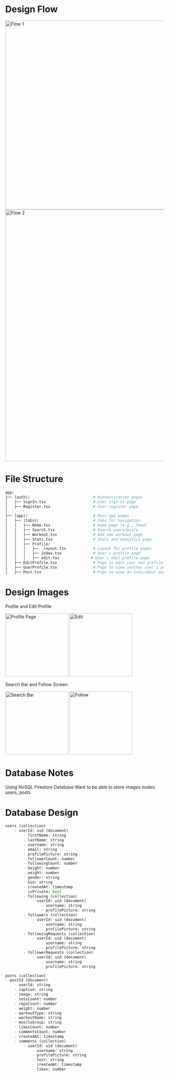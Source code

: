# Design Flow

<img src="https://github.com/user-attachments/assets/dcf6827c-e83b-4bbf-85ab-2ba87da3b4ac" alt="Flow 1" width="600">
<img src="https://github.com/user-attachments/assets/7bad6719-0e85-4762-815e-f331976be203" alt="Flow 2" width="800">

# File Structure 

```python
app/
├── (auth)/                            # Authentication pages
│   ├── SignIn.tsx                     # User sign-in page
│   ├── Register.tsx                   # User register page 
│ 
├── (app)/                             # Main app pages
│   ├── (tabs)/                        # Tabs for navigation
│   │   ├── Home.tsx                   # Home page (e.g., feed)
│   │   ├── Search.tsx                 # Search users/posts
│   │   ├── Workout.tsx                # Add new workout page
│   │   ├── Stats.tsx                  # Stats and analytics page
│   │   ├── Profile/
│   │   │   ├── _layout.tsx            # Layout for profile pages
│   │   │   ├── index.tsx              # User's profile page
│   │   │   ├── edit.tsx      	      # User's edit profile page
│   ├── EditProfile.tsx                # Page to edit your own profile
│   ├── UserProfile.tsx                # Page to view another user's profile
│   ├── Post.tsx                       # Page to view an individual post 
```

# Design Images

Profile and Edit Profile

<img src="https://github.com/user-attachments/assets/f7098470-03a0-4651-8c96-f3430fcdc853" alt="Profile Page" width="200">
<img src="https://github.com/user-attachments/assets/93fdd51b-95e7-4cea-9d44-cb78a3953537" alt="Edit" width="200">

Search Bar and Follow Screen

<img src="https://github.com/user-attachments/assets/8c37384d-3fb6-460c-9430-e7f537af4c1e" alt="Search Bar" width="200">
<img src="https://github.com/user-attachments/assets/958134e2-1e79-4a59-8f25-89768f56bfdc" alt="Follow" width="200">

# Database Notes

Using NoSQL Firestore Database
Want to be able to store images
nodes: users, posts

# Database Design 

```python
users (collection)
	- userId: uid (document)
		- firstName: string
		- lastName: string
		- username: string
		- email: string
		- profilePicture: string
		- followerCount: number
		- followingCount: number
		- height: number
		- weight: number
		- gender: string
		- bio: string
		- createdAt: timestamp
		- isPrivate: bool
		- following (collection)
			- userId: uid (document)
				- username: string
				- profilePicture: string
		- followers (collection)
			- userId: uid (document)
				- username: string
				- profilePicture: string
		- followingRequests (collection)
			- userId: uid (document)
				- username: string
				- profilePicture: string
		- followerRequests (collection)
			- userId: uid (document)
				- username: string
				- profilePicture: string
```

```python
posts (collection)
- postId (document)
	- userId: string
	- caption: string
	- image: string
	- setsCount: number
	- repsCount: number
	- weight: number
	- workoutType: string
	- workoutName: string
	- muscleGroup: string
	- likesCount: number
	- commentsCount: number
	- createdAt: timestamp
	- comments (collection)
		- userId: uid (document)
			- username: string
			- profilePicture: string
			- text: string
			- createdAt: timestamp
			- likes: number
```
